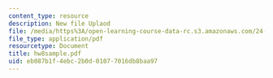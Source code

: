 ```yaml
---
content_type: resource
description: New file Uplaod
file: /media/https%3A/open-learning-course-data-rc.s3.amazonaws.com/24-242-logic-ii-spring-2004/eb087b1f4ebc2b0d01077016db8baa97_hw8sample.pdf
file_type: application/pdf
resourcetype: Document
title: hw8sample.pdf
uid: eb087b1f-4ebc-2b0d-0107-7016db8baa97
---
```

